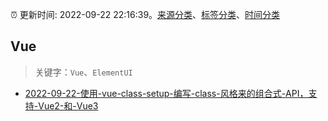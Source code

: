 :alarm_clock: 更新时间: 2022-09-22 22:16:39。[来源分类](../README.md)、[标签分类](../TAGS.md)、[时间分类](../TIMELINE.md)

## Vue


> 关键字：`Vue`、`ElementUI`



- [2022-09-22-使用-vue-class-setup-编写-class-风格来的组合式-API，支持-Vue2-和-Vue3](https://www.v2ex.com/t/882270) 